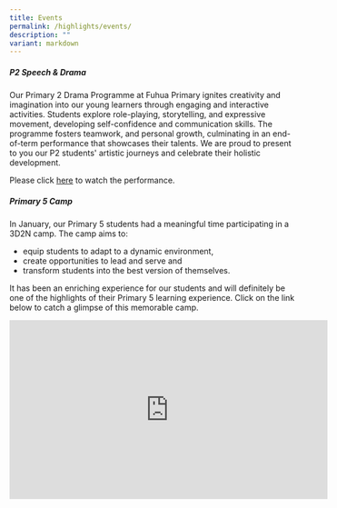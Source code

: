 ```yaml
---
title: Events
permalink: /highlights/events/
description: ""
variant: markdown
---
```

##### **P2 Speech &amp; Drama**
       
Our Primary 2 Drama Programme at Fuhua Primary ignites creativity and imagination into our young learners through engaging and interactive activities. Students explore role-playing, storytelling, and expressive movement, developing self-confidence and communication skills. The programme fosters teamwork, and personal growth, culminating in an end-of-term performance that showcases their talents. We are proud to present to you our P2 students' artistic journeys and celebrate their holistic development.

Please click [here](https://www.youtube.com/watch?v=8wrtNTPAxUQ) to watch the performance. 

##### **Primary 5 Camp**
In January, our Primary 5 students had a meaningful time participating in a 3D2N camp. The camp aims to:
* equip students to adapt to a dynamic environment, 
* create opportunities to lead and serve and
* transform students into the best version of themselves.


It has been an enriching experience for our students and will definitely be one of the highlights of their Primary 5 learning experience. Click on the link below to catch a glimpse of this memorable camp. 

<iframe allowfullscreen="" allow="accelerometer; autoplay; clipboard-write; encrypted-media; gyroscope; picture-in-picture; web-share" frameborder="0" title="YouTube video player" src="https://www.youtube.com/embed/c-41UZf_tp4?si=4nMz1TNpmCTs2ebW" height="315" width="560"></iframe>
